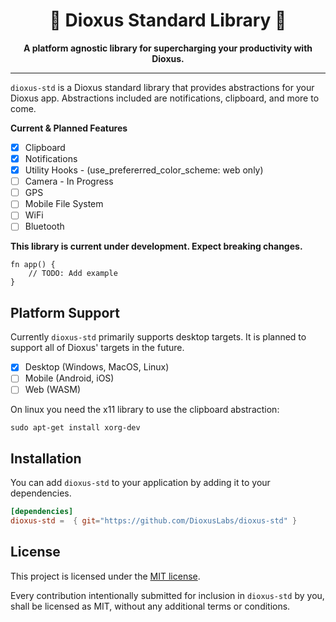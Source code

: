<div align="center">
  <h1>🧰 Dioxus Standard Library 🚀</h1>
  <p><strong>A platform agnostic library for supercharging your productivity with Dioxus.</strong></p>
</div>

-----

`dioxus-std` is a Dioxus standard library that provides abstractions for your Dioxus app. Abstractions included are notifications, clipboard, and more to come.

**Current & Planned Features**
- [x] Clipboard
- [x] Notifications
- [x] Utility Hooks - (use_prefererred_color_scheme: web only)
- [ ] Camera - In Progress
- [ ] GPS
- [ ] Mobile File System
- [ ] WiFi
- [ ] Bluetooth

**This library is current under development. Expect breaking changes.**

```rust, ignore
fn app() {
    // TODO: Add example
}
```

## Platform Support
Currently `dioxus-std` primarily supports desktop targets. It is planned to support all of Dioxus' targets in the future.

- [x] Desktop (Windows, MacOS, Linux)
- [ ] Mobile  (Android, iOS)
- [ ] Web     (WASM)

On linux you need the x11 library to use the clipboard abstraction:
```
sudo apt-get install xorg-dev
```

## Installation
You can add `dioxus-std` to your application by adding it to your dependencies.
```toml
[dependencies]
dioxus-std =  { git="https://github.com/DioxusLabs/dioxus-std" }
```

## License
This project is licensed under the [MIT license].

[mit license]: ./LICENSE

Every contribution intentionally submitted for inclusion in `dioxus-std` by you, shall be licensed as MIT, without any additional
terms or conditions.